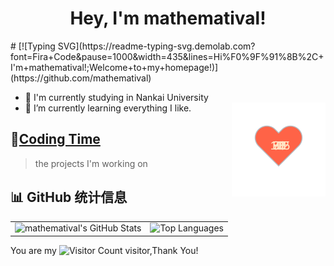 <h1 align="center">
  Hey, I'm mathematival!
</h1>
# [![Typing SVG](https://readme-typing-svg.demolab.com?font=Fira+Code&pause=1000&width=435&lines=Hi%F0%9F%91%8B%2C+I'm+mathematival!;Welcome+to+my+homepage!)](https://github.com/mathematival)


- 🔭 I'm currently studying in Nankai University
- 🌱 I’m currently learning everything I like.
  <a href="https://github.com/L1cardo/iBeats"><img align="right" width="150px" src="https://raw.githubusercontent.com/L1cardo/iBeats/main/files/heart.svg"/></a>

## 🌠[Coding Time](https://wakatime.com/@Younger)
> the projects I'm working on

## 📊 GitHub 统计信息

<table>
  <tr>
    <td>
      <img src="https://github-readme-stats.vercel.app/api?username=mathematival&hide=issues&show_icons=true&theme=tokyonight" alt="mathematival's GitHub Stats">
    </td>
    <td>
      <img src="https://github-readme-stats-ericjuice.vercel.app/api/top-langs/?username=mathematival&layout=compact&theme=tokyonight&langs_count=6" alt="Top Languages">
    </td>
  </tr>
</table>

You are my ![Visitor Count](https://profile-counter.glitch.me/mathematival/count.svg) visitor,Thank You!
